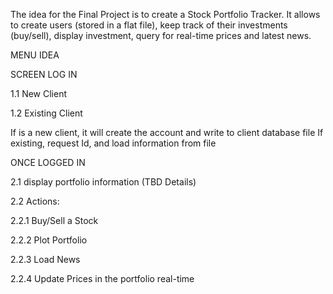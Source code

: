 The idea for the Final Project is to create a Stock Portfolio Tracker. It allows to create users (stored in a flat file), keep track of their investments (buy/sell), display investment, query for real-time prices and latest news.

MENU IDEA

SCREEN LOG IN

1.1 New Client

1.2 Existing Client

If is a new client, it will create the account and write to client database file
If existing, request Id, and load information from file

ONCE LOGGED IN

2.1 display portfolio information (TBD Details)

2.2 Actions:

  2.2.1 Buy/Sell a Stock
  
  2.2.2 Plot Portfolio
  
  2.2.3 Load News
  
  2.2.4 Update Prices in the portfolio real-time
